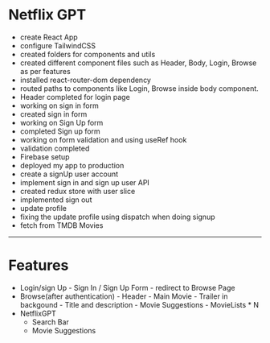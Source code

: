 # Netflix GPT

- create React App
- configure TailwindCSS
- created folders for components and utils
- created different component files such as Header, Body, Login, Browse as per features
- installed react-router-dom dependency
- routed paths to components like Login, Browse inside body component.
- Header completed for login page
- working on sign in form
- created sign in form
- working on Sign Up form
- completed Sign up form
- working on form validation and using useRef hook
- validation completed
- Firebase setup
- deployed my app to production
- create a signUp user account
- implement sign in and sign up user API
- created redux store with user slice
- implemented sign out
- update profile
- fixing the update profile using dispatch when doing signup
- fetch from TMDB Movies

---

# Features

- Login/sign Up - Sign In / Sign Up Form - redirect to Browse Page
- Browse(after authentication) - Header - Main Movie - Trailer in backgound - Title and description - Movie Suggestions - MovieLists \* N
- NetflixGPT
  - Search Bar
  - Movie Suggestions
